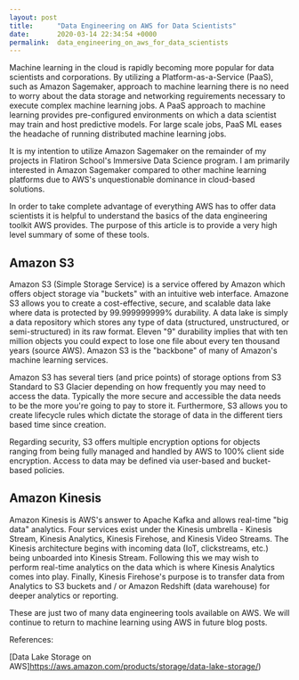 ```yaml
---
layout: post
title:      "Data Engineering on AWS for Data Scientists"
date:       2020-03-14 22:34:54 +0000
permalink:  data_engineering_on_aws_for_data_scientists
---
```



Machine learning in the cloud is rapidly becoming more popular for data scientists and corporations. By utilizing a Platform-as-a-Service (PaaS), such as Amazon Sagemaker, approach to machine learning there is no need to worry about the data storage and networking reguirements necessary to execute complex machine learning jobs. A PaaS approach to machine learning provides pre-configured environments on which a data scientist may train and host predictive models. For large scale jobs, PaaS ML eases the headache of running distributed machine learning jobs. 

It is my intention to utilize Amazon Sagemaker on the remainder of my projects in Flatiron School's Immersive Data Science program. I am primarily interested in Amazon Sagemaker compared to other machine learning platforms due to AWS's unquestionable dominance in cloud-based solutions. 

In order to take complete advantage of everything AWS has to offer data scientists it is helpful to understand the basics of the data engineering toolkit AWS provides. The purpose of this article is to provide a very high level summary of some of these tools. 

## Amazon S3

Amazon S3 (Simple Storage Service) is a service offered by Amazon which offers object storage via "buckets" with an intuitive web interface. Amazone S3  allows you to create a cost-effective, secure, and scalable data lake where data is protected by 99.999999999% durability. A data lake is simply a data repository which stores any type of data (structured, unstructured, or semi-structured) in its raw format. Eleven "9" durability implies that with ten million objects you could expect to lose one file about every ten thousand years (source AWS). Amazon S3 is the "backbone" of many of Amazon's machine learning services.

Amazon S3 has several tiers (and price points) of storage options from S3 Standard to S3 Glacier depending on how frequently you may need to access the data. Typically the more secure and accessible the data needs to be the more you're going to pay to store it. Furthermore, S3 allows you to create lifecycle rules which dictate the storage of data in the different tiers based time since creation. 

Regarding security, S3 offers multiple encryption options for objects ranging from being fully managed and handled by AWS to 100% client side encryption. Access to data may be defined via user-based and bucket-based policies. 

## Amazon Kinesis
Amazon Kinesis is AWS's answer to Apache Kafka and allows real-time "big data" analytics. Four services exist under the Kinesis umbrella - Kinesis Stream, Kinesis Analytics, Kinesis Firehose, and Kinesis Video Streams. The Kinesis architecture begins with incoming data (IoT, clickstreams, etc.) being unboarded into Kinesis Stream. Following this we may wish to perform real-time analytics on the data which is where Kinesis Analytics comes into play. Finally, Kinesis Firehose's purpose is to transfer data from Analytics to S3 buckets and / or Amazon Redshift (data warehouse) for deeper analytics or reporting. 

These are just two of many data engineering tools available on AWS. We will continue to return to machine learning using AWS in future blog posts. 


References:

[Data Lake Storage on AWS]https://aws.amazon.com/products/storage/data-lake-storage/)
